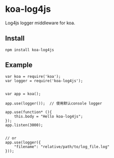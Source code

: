 koa-log4js
==========

Log4js logger middleware for koa.


## Install
```
npm install koa-log4js
```


## Example
```
var koa = require('koa');
var logger = require('koa-log4js');


var app = koa();

app.use(logger());  // 使用默认console logger

app.use(function* (){
    this.body = "Hello koa-log4js";
});
app.listen(3000);


// or
app.use(logger({
    "filename": "relative/path/to/log_file.log"
}));



```